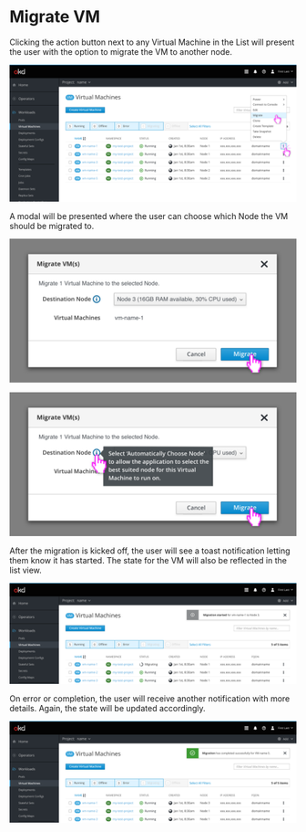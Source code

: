 # Migrate VM

Clicking the action button next to any Virtual Machine in the List will present the user with the option to migrate the VM to another node.

![Selecting a VM](img/1-0-list.png)

A modal will be presented where the user can choose which Node the VM should be migrated to. 

![Modal migrate](img/1-2-modal-migrate.png)

![Modal view](img/1-1-modal-info.png)

After the migration is kicked off, the user will see a toast notification letting them know it has started. The state for the VM will also be reflected in the list view.

![Toast migration started](img/1-3-list-notification-started.png)

On error or completion, the user will receive another notification with more details. Again, the state will be updated accordingly.

![Toast migration complete](img/1-4-list-notification-completed.png)